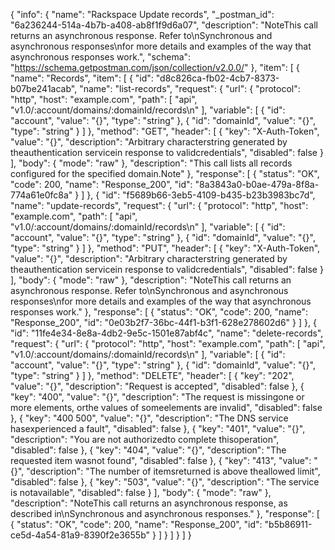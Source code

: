 {
  "info": {
    "name": "Rackspace Update records",
    "_postman_id": "6a236244-514a-4b7b-a408-ab8f1f9d6a07",
    "description": "NoteThis call returns an asynchronous response. Refer to\nSynchronous and asynchronous responses\nfor more details and examples of the way that asynchronous responses work.",
    "schema": "https://schema.getpostman.com/json/collection/v2.0.0/"
  },
  "item": [
    {
      "name": "Records",
      "item": [
        {
          "id": "d8c826ca-fb02-4cb7-8373-b07be241acab",
          "name": "list-records",
          "request": {
            "url": {
              "protocol": "http",
              "host": "example.com",
              "path": [
                "api",
                "v1.0/:account/domains/:domainId/records\n"
              ],
              "variable": [
                {
                  "id": "account",
                  "value": "{}",
                  "type": "string"
                },
                {
                  "id": "domainId",
                  "value": "{}",
                  "type": "string"
                }
              ]
            },
            "method": "GET",
            "header": [
              {
                "key": "X-Auth-Token",
                "value": "{}",
                "description": "Arbitrary characterstring generated by theauthentication servicein response to validcredentials",
                "disabled": false
              }
            ],
            "body": {
              "mode": "raw"
            },
            "description": "This call lists all records configured for the specified domain.Note"
          },
          "response": [
            {
              "status": "OK",
              "code": 200,
              "name": "Response_200",
              "id": "8a3843a0-b0ae-479a-8f8a-774a61e0fc8a"
            }
          ]
        },
        {
          "id": "f5689b66-3eb5-4109-b435-b23b3983bc7d",
          "name": "update-records",
          "request": {
            "url": {
              "protocol": "http",
              "host": "example.com",
              "path": [
                "api",
                "v1.0/:account/domains/:domainId/records\n"
              ],
              "variable": [
                {
                  "id": "account",
                  "value": "{}",
                  "type": "string"
                },
                {
                  "id": "domainId",
                  "value": "{}",
                  "type": "string"
                }
              ]
            },
            "method": "PUT",
            "header": [
              {
                "key": "X-Auth-Token",
                "value": "{}",
                "description": "Arbitrary characterstring generated by theauthentication servicein response to validcredentials",
                "disabled": false
              }
            ],
            "body": {
              "mode": "raw"
            },
            "description": "NoteThis call returns an asynchronous response. Refer to\nSynchronous and asynchronous responses\nfor more details and examples of the way that asynchronous responses work."
          },
          "response": [
            {
              "status": "OK",
              "code": 200,
              "name": "Response_200",
              "id": "0e03b2f7-36bc-44f1-b3f1-628e278602d6"
            }
          ]
        },
        {
          "id": "11fe4e34-8e8a-4db2-9e5c-1501e87abf4c",
          "name": "delete-records",
          "request": {
            "url": {
              "protocol": "http",
              "host": "example.com",
              "path": [
                "api",
                "v1.0/:account/domains/:domainId/records\n"
              ],
              "variable": [
                {
                  "id": "account",
                  "value": "{}",
                  "type": "string"
                },
                {
                  "id": "domainId",
                  "value": "{}",
                  "type": "string"
                }
              ]
            },
            "method": "DELETE",
            "header": [
              {
                "key": "202",
                "value": "{}",
                "description": "Request is accepted",
                "disabled": false
              },
              {
                "key": "400",
                "value": "{}",
                "description": "The request is missingone or more elements, orthe values of someelements are invalid",
                "disabled": false
              },
              {
                "key": "400 500",
                "value": "{}",
                "description": "The DNS service hasexperienced a fault",
                "disabled": false
              },
              {
                "key": "401",
                "value": "{}",
                "description": "You are not authorizedto complete thisoperation",
                "disabled": false
              },
              {
                "key": "404",
                "value": "{}",
                "description": "The requested item wasnot found",
                "disabled": false
              },
              {
                "key": "413",
                "value": "{}",
                "description": "The number of itemsreturned is above theallowed limit",
                "disabled": false
              },
              {
                "key": "503",
                "value": "{}",
                "description": "The service is notavailable",
                "disabled": false
              }
            ],
            "body": {
              "mode": "raw"
            },
            "description": "NoteThis call returns an asynchronous response, as described in\nSynchronous and asynchronous responses."
          },
          "response": [
            {
              "status": "OK",
              "code": 200,
              "name": "Response_200",
              "id": "b5b86911-ce5d-4a54-81a9-8390f2e3655b"
            }
          ]
        }
      ]
    }
  ]
}